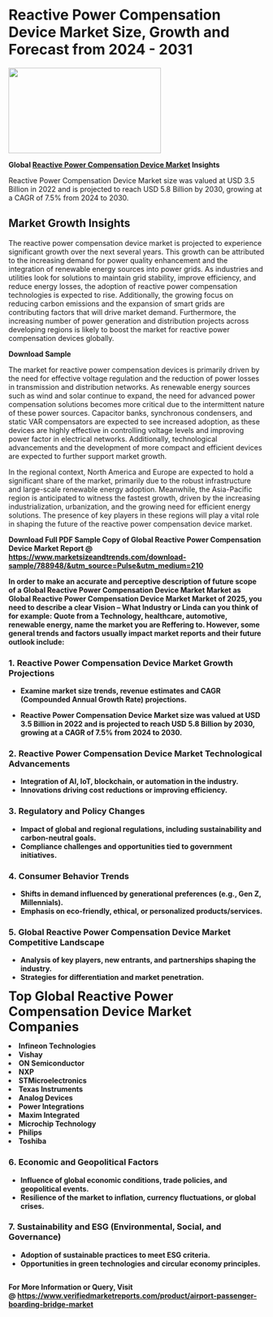 <H1>Reactive Power Compensation Device Market Size, Growth and Forecast from 2024 - 2031</H1><img class="aligncenter size-medium wp-image-584254" src="https://thirdeyenews.in/wp-content/uploads/2024/09/Global-Market-Research-300x168.jpeg" alt="" width="300" height="168" /><p><strong>Global&nbsp;<a href="https://www.marketsizeandtrends.com/download-sample/788948/&amp;utm_source=Pulse&amp;utm_medium=210">Reactive Power Compensation Device Market</a> Insights</strong></p><p>Reactive Power Compensation Device Market size was valued at USD 3.5 Billion in 2022 and is projected to reach USD 5.8 Billion by 2030, growing at a CAGR of 7.5% from 2024 to 2030.</p><p><h2>Market Growth Insights</h2> <p>The reactive power compensation device market is projected to experience significant growth over the next several years. This growth can be attributed to the increasing demand for power quality enhancement and the integration of renewable energy sources into power grids. As industries and utilities look for solutions to maintain grid stability, improve efficiency, and reduce energy losses, the adoption of reactive power compensation technologies is expected to rise. Additionally, the growing focus on reducing carbon emissions and the expansion of smart grids are contributing factors that will drive market demand. Furthermore, the increasing number of power generation and distribution projects across developing regions is likely to boost the market for reactive power compensation devices globally.</p> <p><strong>Download Sample</strong></p> <p>The market for reactive power compensation devices is primarily driven by the need for effective voltage regulation and the reduction of power losses in transmission and distribution networks. As renewable energy sources such as wind and solar continue to expand, the need for advanced power compensation solutions becomes more critical due to the intermittent nature of these power sources. Capacitor banks, synchronous condensers, and static VAR compensators are expected to see increased adoption, as these devices are highly effective in controlling voltage levels and improving power factor in electrical networks. Additionally, technological advancements and the development of more compact and efficient devices are expected to further support market growth.</p> <p>In the regional context, North America and Europe are expected to hold a significant share of the market, primarily due to the robust infrastructure and large-scale renewable energy adoption. Meanwhile, the Asia-Pacific region is anticipated to witness the fastest growth, driven by the increasing industrialization, urbanization, and the growing need for efficient energy solutions. The presence of key players in these regions will play a vital role in shaping the future of the reactive power compensation device market.</p> <p><strong></p><p><span class=""><strong>Download Full PDF Sample Copy of Global Reactive Power Compensation Device Market Report</strong> @ <a href="https://www.marketsizeandtrends.com/download-sample/788948/&amp;utm_source=Pulse&amp;utm_medium=210" target="_blank">https://www.marketsizeandtrends.com/download-sample/788948/&amp;utm_source=Pulse&amp;utm_medium=210</a></span></p><p>In order to make an accurate and perceptive description of future scope of a Global&nbsp;Reactive Power Compensation Device Market Market as Global&nbsp;Reactive Power Compensation Device Market Market of 2025, you need to describe a clear Vision &ndash; What Industry or Linda can you think of for example: Quote from a Technology, healthcare, automotive, renewable energy, name the market you are Reffering to. However, some general trends and factors usually impact market reports and their future outlook include:</p><h3>1.&nbsp;<strong>Reactive Power Compensation Device Market Growth Projections</strong></h3><ul><li>Examine market size trends, revenue estimates and CAGR (Compounded Annual Growth Rate) projections.</li><li><p>Reactive Power Compensation Device Market size was valued at USD 3.5 Billion in 2022 and is projected to reach USD 5.8 Billion by 2030, growing at a CAGR of 7.5% from 2024 to 2030.</p></li></ul><h3>2.&nbsp;<strong>Reactive Power Compensation Device Market Technological Advancements</strong></h3><ul><li>Integration of AI, IoT, blockchain, or automation in the industry.</li><li>Innovations driving cost reductions or improving efficiency.</li></ul><h3>3.&nbsp;<strong>Regulatory and Policy Changes</strong></h3><ul><li>Impact of global and regional regulations, including sustainability and carbon-neutral goals.</li><li>Compliance challenges and opportunities tied to government initiatives.</li></ul><h3>4.&nbsp;<strong>Consumer Behavior Trends</strong></h3><ul><li>Shifts in demand influenced by generational preferences (e.g., Gen Z, Millennials).</li><li>Emphasis on eco-friendly, ethical, or personalized products/services.</li></ul><h3>5.&nbsp;<strong>Global Reactive Power Compensation Device Market Competitive Landscape</strong></h3><ul><li>Analysis of key players, new entrants, and partnerships shaping the industry.</li><li>Strategies for differentiation and market penetration.</li></ul><p data-pm-slice="1 1 []"><span style="color: inherit; font-family: inherit; font-size: 25px;">Top Global Reactive Power Compensation Device Market Companies</span></p><div class="" data-test-id=""><p><li>Infineon Technologies</li><li> Vishay</li><li> ON Semiconductor</li><li> NXP</li><li> STMicroelectronics</li><li> Texas Instruments</li><li> Analog Devices</li><li> Power Integrations</li><li> Maxim Integrated</li><li> Microchip Technology</li><li> Philips</li><li> Toshiba</li></p></div><h3>6.&nbsp;<strong>Economic and Geopolitical Factors</strong></h3><ul><li>Influence of global economic conditions, trade policies, and geopolitical events.</li><li>Resilience of the market to inflation, currency fluctuations, or global crises.</li></ul><h3>7.&nbsp;<strong>Sustainability and ESG (Environmental, Social, and Governance)</strong></h3><ul><li>Adoption of sustainable practices to meet ESG criteria.</li><li>Opportunities in green technologies and circular economy principles.</li></ul><h2><strong style="font-size: 14px;">For More Information or Query, Visit @&nbsp;</strong><a style="background-color: #ffffff; font-size: 14px;" href="https://www.marketsizeandtrends.com/report/reactive-power-compensation-device-market/" target="_blank">https://www.verifiedmarketreports.com/product/airport-passenger-boarding-bridge-market</a></h2>
